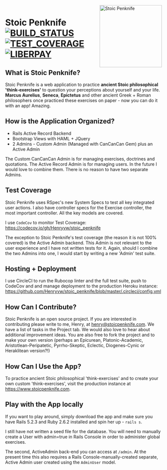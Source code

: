 <img align="right" src="https://github.com/Henryvw/stoic_penknife/blob/master/app/assets/images/stoic_penknife_logo_new_clay.png" alt="Stoic Penknife" width="200" />

# Stoic Penknife [![BUILD_STATUS][]][CIRCLE_CI] [![TEST_COVERAGE][]][CODE_COV] [![LIBERPAY][]][LIBERPAY]

[BUILD_STATUS]: https://circleci.com/gh/Henryvw/stoic_penknife/tree/master.svg?style=svg
[CIRCLE_CI]: https://circleci.com/gh/Henryvw/stoic_penknife/tree/master
[TEST_COVERAGE]: https://codecov.io/gh/Henryvw/stoic_penknife/branch/master/graph/badge.svg
[CODE_COV]: https://codecov.io/gh/Henryvw/stoic_penknife
[LIBERPAY]: http://img.shields.io/liberapay/receives/Henryvw.svg?logo=liberapay"

## What is Stoic Penknife?
Stoic Penknife is a web application to practice **ancient Stoic philosophical 'think-exercises'** to question your perceptions about yourself and your life. **Marcus Aurelius**, **Seneca**, **Epictetus** and other ancient Greek + Roman philosophers once practiced these exercises on paper - now you can do it with an app! Amazing.

## How is the Application Organized?
* Rails Active Record Backend
* Bootstrap Views with HAML + JQuery
* 2 Admins - Custom Admin (Managed with CanCanCan Gem) plus an Active Admin

The Custom CanCanCan Admin is for managing exercises, doctrines and quotations. The Active Record Admin is for managing users. In the future I would love to combine them. There is no reason to have two separate Admins.

## Test Coverage
Stoic Penknife uses RSpec's new System Specs to test all key integrated user actions. I also have controller specs for the Exercise controller, the most important controller. All the key models are covered.

I use `CodeCov` to monitor Test Coverage: https://codecov.io/gh/Henryvw/stoic_penknife

The exception to Stoic Penknife's test coverage (the reason it is not 100% covered) is the Active Admin backend. This Admin is not relevant to the user experience and I have not written tests for it. Again, should I combine the two Admins into one, I would start by writing a new 'Admin' test suite.

## Hosting + Deployment
I use CircleCI to run the Rubocop linter and the full test suite, push to CodeCov and and manage deployment to the production Heroku instance: https://github.com/Henryvw/stoic_penknife/blob/master/.circleci/config.yml

## How Can I Contribute?
Stoic Penknife is an open source project. If you are interested in contributing please write to me, Henry, at henry@stoicpenknife.com. We have a list of tasks in the Project tab. We would also love to hear about additional improvement ideas. You are also free to fork the project and to make your own version (perhaps an Epicurean, Platonic-Academic, Aristotlean-Peripatetic, Pyrrho-Skeptic, Eclectic, Diogenes-Cynic or Heraklitean version?!)

## How Can I Use the App?
To practice ancient Stoic philosophical 'think-exercises' and to create your own custom 'think-exercises', visit the production instance at https://www.stoicpenknife.com.

## Play with the App locally
If you want to play around, simply download the app and make sure you have Rails 5.2.3 and Ruby 2.6.2 installed and spin her up - `rails s`.

I still have not written a seed file for the database. You will need to manually create a User with admin=true in Rails Console in order to administer global exercises. 

The second, ActiveAdmin back-end you can access at `/admin`. At the present time this also requires a Rails Console-manually-created separate, Active Admin user created using the `AdminUser` model.
